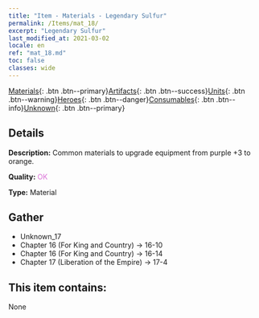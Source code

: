 ```yaml
---
title: "Item - Materials - Legendary Sulfur"
permalink: /Items/mat_18/
excerpt: "Legendary Sulfur"
last_modified_at: 2021-03-02
locale: en
ref: "mat_18.md"
toc: false
classes: wide
---
```

 [Materials](/Items/){: .btn .btn--primary}[Artifacts](/Items/Artifacts/){: .btn .btn--success}[Units](/Items/Units/){: .btn .btn--warning}[Heroes](/Items/Heroes/){: .btn .btn--danger}[Consumables](/Items/Consumables/){: .btn .btn--info}[Unknown](/Items/Unknown/){: .btn .btn--primary}

## Details
 **Description:** Common materials to upgrade equipment from purple +3 to orange.

 **Quality:** <span style="color: #DA70D6">OK</span>

 **Type:** Material

## Gather

*    Unknown_17 
*    Chapter 16 (For King and Country) -> 16-10 
*    Chapter 16 (For King and Country) -> 16-14 
*    Chapter 17 (Liberation of the Empire) -> 17-4 

## This item contains:

  None

